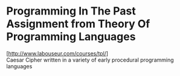# Programming In The Past <br/>Assignment from Theory Of Programming Languages
[http://www.labouseur.com/courses/tpl/]
<br/>
Caesar Cipher written in a variety of early procedural programming languages
